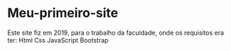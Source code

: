 # Meu-primeiro-site
Este site fiz em 2019, para o trabalho da faculdade, onde os requisitos era ter: Html Css JavaScript Bootstrap
